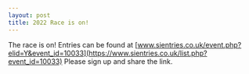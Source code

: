 ```yaml
---
layout: post
title: 2022 Race is on!
---
```



The race is on! Entries can be found at [www.sientries.co.uk/event.php?elid=Y&event_id=10033](https://www.sientries.co.uk/list.php?event_id=10033) Please sign up and share the link.
